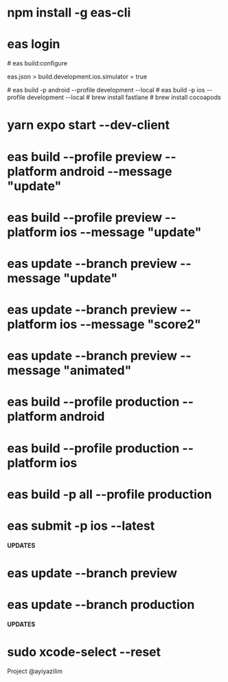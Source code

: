 # npm install -g eas-cli

# eas login

# eas build:configure

eas.json > build.development.ios.simulator = true

# eas build -p android --profile development --local
# eas build -p ios --profile development --local
# brew install fastlane
# brew install cocoapods

# yarn expo start --dev-client

# eas build --profile preview --platform android --message "update"

# eas build --profile preview --platform ios --message "update"

# eas update --branch preview --message "update"

# eas update --branch preview --platform ios --message "score2"

# eas update --branch preview --message "animated"

# eas build --profile production --platform android

# eas build --profile production --platform ios

# eas build -p all --profile production

# eas submit -p ios --latest

#### UPDATES

# eas update --branch preview

# eas update --branch production

#### UPDATES

# sudo xcode-select --reset

Project @ayiyazilim
